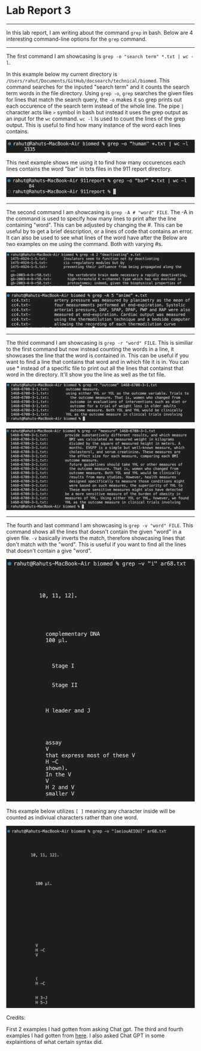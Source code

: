 # Lab Report 3
---

In this lab report, I am writing about the command `grep` in bash. Below are 4 interesting command-line options for the `grep` command.

---

The first command I am showcasing is `grep -o "search term" *.txt | wc -l`. 

In this example below my current directory is `/Users/rahut/Documents/GitHub/docsearch/technical/biomed`. This command searches for the inputed "search term" and it counts the search term words in the file directory. Using `grep -o`, `grep` searches the given files for lines that match the search query, the `-o` makes it so grep prints out each occurence of the search term instead of the whole line. The pipe `|` character acts like `>` symbol in bash but instead it uses the grep output as an input for the `wc` command. `wc -l` Is used to count the lines of the grep output. This is useful to find how many instance of the word each lines contains.

![img1](labss1.png)

This next example shows me using it to find how many occurences each lines contains the word "bar" in txts files in the 911 report directory.

![img2](lab3ss2.png)

---

The second command I am showcasing is `grep -A # "word" FILE`. The -A in the command is used to specify how many lines to print after the line containing "word". This can be adjusted by changing the #. This can be useful by to get a brief description, or a lines of code that contains an error. It can also be used to see what lines of the word have after the Below are two examples on me using the command. Both with varying #s.

![img3](lab3ss3.png)

![img4](lab3ss4.png)

---

The third command I am showcasing is `grep -r "word" FILE`. This is similiar to the first command but now instead counting the words in a line, it showcases the line that the word is contained in. This can be useful if you want to find a line that contains that word and in which file it is in. You can use * instead of a specific file to print out all the lines that containst that word in the directory. It'll show you the line as well as the txt file.

![img5](lab3ss5.png)

![img6](lab3ss6.png)

---

The fourth and last command I am showcasing is `grep -v "word" FILE`. This command shows all the lines that doesn't contain the given "word" in a given file. `-v` basically inverts the match, therefore showcasing lines that don't match with the "word". This is useful if you want to find all the lines that doesn't contain a give "word". 

![img7](lab3ss7.png)

This example below utilizes `[ ]` meaning any character inside will be counted as indiviual characters rather than one word.

![img8](lab3ss8.png)


Credits:

First 2 examples I had gotten from asking Chat gpt. The third and fourth examples I had gotten from [here](https://www.thegeekstuff.com/2009/03/15-practical-unix-grep-command-examples/). I also asked Chat GPT in some explaintions of what certain syntax did.
